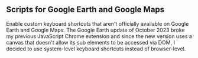 ## Scripts for Google Earth and Google Maps
Enable custom keyboard shortcuts that aren't officially available on Google Earth and Google Maps. The Google Earth update of October 2023 broke my previous JavaScript Chrome extension and since the new version uses a canvas that doesn't allow its sub elements to be accessed via DOM, I decided to use system-level keyboard shortcuts instead of browser-level.
